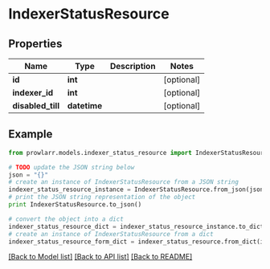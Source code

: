 # IndexerStatusResource


## Properties
Name | Type | Description | Notes
------------ | ------------- | ------------- | -------------
**id** | **int** |  | [optional] 
**indexer_id** | **int** |  | [optional] 
**disabled_till** | **datetime** |  | [optional] 

## Example

```python
from prowlarr.models.indexer_status_resource import IndexerStatusResource

# TODO update the JSON string below
json = "{}"
# create an instance of IndexerStatusResource from a JSON string
indexer_status_resource_instance = IndexerStatusResource.from_json(json)
# print the JSON string representation of the object
print IndexerStatusResource.to_json()

# convert the object into a dict
indexer_status_resource_dict = indexer_status_resource_instance.to_dict()
# create an instance of IndexerStatusResource from a dict
indexer_status_resource_form_dict = indexer_status_resource.from_dict(indexer_status_resource_dict)
```
[[Back to Model list]](../README.md#documentation-for-models) [[Back to API list]](../README.md#documentation-for-api-endpoints) [[Back to README]](../README.md)


